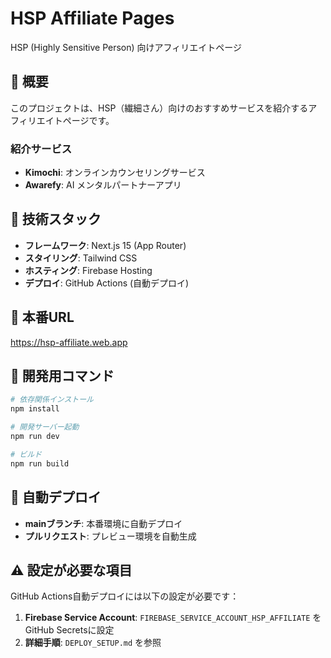 # HSP Affiliate Pages

HSP (Highly Sensitive Person) 向けアフィリエイトページ

## 🌟 概要

このプロジェクトは、HSP（繊細さん）向けのおすすめサービスを紹介するアフィリエイトページです。

### 紹介サービス
- **Kimochi**: オンラインカウンセリングサービス
- **Awarefy**: AI メンタルパートナーアプリ

## 🚀 技術スタック

- **フレームワーク**: Next.js 15 (App Router)
- **スタイリング**: Tailwind CSS
- **ホスティング**: Firebase Hosting
- **デプロイ**: GitHub Actions (自動デプロイ)

## 🔗 本番URL

https://hsp-affiliate.web.app

## 📱 開発用コマンド

```bash
# 依存関係インストール
npm install

# 開発サーバー起動
npm run dev

# ビルド
npm run build
```

## 🎯 自動デプロイ

- **mainブランチ**: 本番環境に自動デプロイ
- **プルリクエスト**: プレビュー環境を自動生成

## ⚠️ 設定が必要な項目

GitHub Actions自動デプロイには以下の設定が必要です：

1. **Firebase Service Account**: `FIREBASE_SERVICE_ACCOUNT_HSP_AFFILIATE` をGitHub Secretsに設定
2. **詳細手順**: `DEPLOY_SETUP.md` を参照
